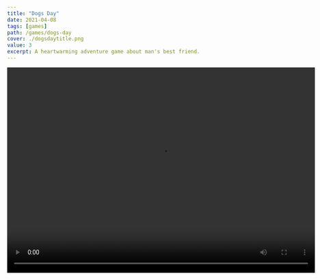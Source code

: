 ```yaml
---
title: "Dogs Day"
date: 2021-04-08
tags: [games]
path: /games/dogs-day
cover: ./dogsdaytitle.png
value: 3
excerpt: A heartwarming adventure game about man's best friend.
---
```

<style>
    video {
        display:block;
        margin: 0 auto;
    }
</style>
<video width="720" height="480" controls>
  <source src="trailer.mp4" type="video/mp4">
</video>